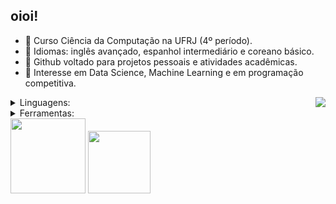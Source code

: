 ## oioi!

- 🍃 Curso Ciência da Computação na UFRJ (4º período).
- 🍃 Idiomas: inglês avançado, espanhol intermediário e coreano básico.
- 🍃 Github voltado para projetos pessoais e atividades acadêmicas.
- 🍃 Interesse em Data Science, Machine Learning e em programação competitiva.

 <img align=right src="https://i.pinimg.com/originals/c8/ba/c5/c8bac54c9a235302eb084c6671b69770.gif" />

<details>
  <summary> Linguagens: </summary>
  <a href="https://skillicons.dev">
    <img src="https://skillicons.dev/icons?i=cpp,c,py,julia,java" />
  </a>
</details>

<details>
 <summary> Ferramentas: </summary>
 <a href="https://skillicons.dev">
  <img src="https://skillicons.dev/icons?i=arduino,raspberrypi,mysql,sklearn,selenium,tensorflow,pytorch,opencv,docker,figma,git,gitlab,notion,obsidian,linux,vscode,windows&perline=5" />
 </a>
</details>

<div>
<div align="left">
  <a>
    <img height="120em" src="https://github-readme-stats.vercel.app/api?username=mariLuwai&show_icons=true&theme=city_lights"/>
    <img height="100em" src="https://github-readme-stats.vercel.app/api/top-langs/?username=mariLuwai&layout=compact&theme=city_lights"/>
  </a>
</div>


